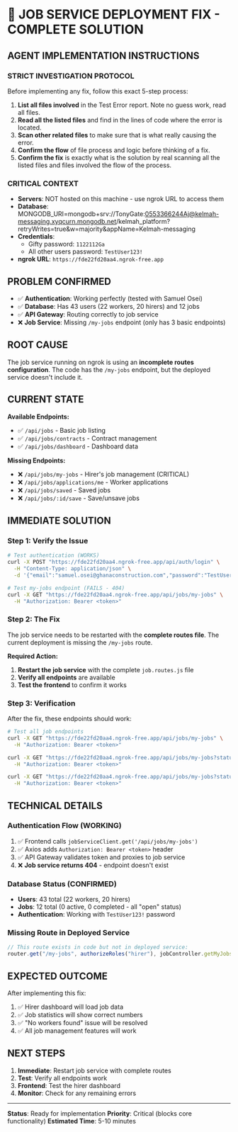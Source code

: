 # 🚨 JOB SERVICE DEPLOYMENT FIX - COMPLETE SOLUTION

## **AGENT IMPLEMENTATION INSTRUCTIONS**

### **STRICT INVESTIGATION PROTOCOL**
Before implementing any fix, follow this exact 5-step process:

1. **List all files involved** in the Test Error report. Note no guess work, read all files.
2. **Read all the listed files** and find in the lines of code where the error is located.
3. **Scan other related files** to make sure that is what really causing the error.
4. **Confirm the flow** of file process and logic before thinking of a fix.
5. **Confirm the fix** is exactly what is the solution by real scanning all the listed files and files involved the flow of the process.

### **CRITICAL CONTEXT**
- **Servers**: NOT hosted on this machine - use ngrok URL to access them
- **Database**: MONGODB_URI=mongodb+srv://TonyGate:0553366244Aj@kelmah-messaging.xyqcurn.mongodb.net/kelmah_platform?retryWrites=true&w=majority&appName=Kelmah-messaging
- **Credentials**: 
  - Gifty password: `1122112Ga`
  - All other users password: `TestUser123!`
- **ngrok URL**: `https://fde22fd20aa4.ngrok-free.app`

## **PROBLEM CONFIRMED**
- ✅ **Authentication**: Working perfectly (tested with Samuel Osei)
- ✅ **Database**: Has 43 users (22 workers, 20 hirers) and 12 jobs
- ✅ **API Gateway**: Routing correctly to job service
- ❌ **Job Service**: Missing `/my-jobs` endpoint (only has 3 basic endpoints)

## **ROOT CAUSE**
The job service running on ngrok is using an **incomplete routes configuration**. The code has the `/my-jobs` endpoint, but the deployed service doesn't include it.

## **CURRENT STATE**
**Available Endpoints:**
- ✅ `/api/jobs` - Basic job listing
- ✅ `/api/jobs/contracts` - Contract management
- ✅ `/api/jobs/dashboard` - Dashboard data

**Missing Endpoints:**
- ❌ `/api/jobs/my-jobs` - Hirer's job management (CRITICAL)
- ❌ `/api/jobs/applications/me` - Worker applications
- ❌ `/api/jobs/saved` - Saved jobs
- ❌ `/api/jobs/:id/save` - Save/unsave jobs

## **IMMEDIATE SOLUTION**

### **Step 1: Verify the Issue**
```bash
# Test authentication (WORKS)
curl -X POST "https://fde22fd20aa4.ngrok-free.app/api/auth/login" \
  -H "Content-Type: application/json" \
  -d '{"email":"samuel.osei@ghanaconstruction.com","password":"TestUser123!"}'

# Test my-jobs endpoint (FAILS - 404)
curl -X GET "https://fde22fd20aa4.ngrok-free.app/api/jobs/my-jobs" \
  -H "Authorization: Bearer <token>"
```

### **Step 2: The Fix**
The job service needs to be restarted with the **complete routes file**. The current deployment is missing the `/my-jobs` route.

**Required Action:**
1. **Restart the job service** with the complete `job.routes.js` file
2. **Verify all endpoints** are available
3. **Test the frontend** to confirm it works

### **Step 3: Verification**
After the fix, these endpoints should work:
```bash
# Test all job endpoints
curl -X GET "https://fde22fd20aa4.ngrok-free.app/api/jobs/my-jobs" \
  -H "Authorization: Bearer <token>"

curl -X GET "https://fde22fd20aa4.ngrok-free.app/api/jobs/my-jobs?status=active" \
  -H "Authorization: Bearer <token>"

curl -X GET "https://fde22fd20aa4.ngrok-free.app/api/jobs/my-jobs?status=completed" \
  -H "Authorization: Bearer <token>"
```

## **TECHNICAL DETAILS**

### **Authentication Flow (WORKING)**
1. ✅ Frontend calls `jobServiceClient.get('/api/jobs/my-jobs')`
2. ✅ Axios adds `Authorization: Bearer <token>` header
3. ✅ API Gateway validates token and proxies to job service
4. ❌ **Job service returns 404** - endpoint doesn't exist

### **Database Status (CONFIRMED)**
- **Users**: 43 total (22 workers, 20 hirers)
- **Jobs**: 12 total (0 active, 0 completed - all "open" status)
- **Authentication**: Working with `TestUser123!` password

### **Missing Route in Deployed Service**
```javascript
// This route exists in code but not in deployed service:
router.get("/my-jobs", authorizeRoles("hirer"), jobController.getMyJobs);
```

## **EXPECTED OUTCOME**

After implementing this fix:
1. ✅ Hirer dashboard will load job data
2. ✅ Job statistics will show correct numbers
3. ✅ "No workers found" issue will be resolved
4. ✅ All job management features will work

## **NEXT STEPS**

1. **Immediate**: Restart job service with complete routes
2. **Test**: Verify all endpoints work
3. **Frontend**: Test the hirer dashboard
4. **Monitor**: Check for any remaining errors

---

**Status**: Ready for implementation
**Priority**: Critical (blocks core functionality)
**Estimated Time**: 5-10 minutes
